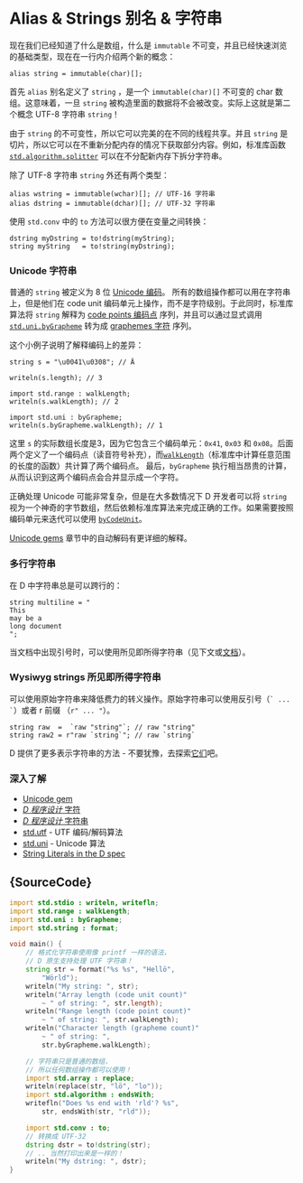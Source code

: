 # Alias & Strings 别名 & 字符串

现在我们已经知道了什么是数组，什么是 `immutable` 不可变，并且已经快速浏览的基础类型，现在在一行内介绍两个新的概念：

    alias string = immutable(char)[];

首先 `alias` 别名定义了 `string` ，是一个 `immutable(char)[]` 不可变的 char 数组。这意味着，一旦 `string` 被构造里面的数据将不会被改变。实际上这就是第二个概念 UTF-8 字符串 `string`！

由于 `string` 的不可变性，所以它可以完美的在不同的线程共享。并且 `string` 是切片，所以它可以在不重新分配内存的情况下获取部分内容。例如，标准库函数 [`std.algorithm.splitter`](https://dlang.org/phobos/std_algorithm_iteration.html#.splitter) 可以在不分配新内存下拆分字符串。

除了 UTF-8 字符串 `string` 外还有两个类型：

    alias wstring = immutable(wchar)[]; // UTF-16 字符串
    alias dstring = immutable(dchar)[]; // UTF-32 字符串

使用 `std.conv` 中的 `to` 方法可以很方便在变量之间转换：

    dstring myDstring = to!dstring(myString);
    string myString   = to!string(myDstring);

### Unicode 字符串

普通的 `string` 被定义为 8 位 [Unicode 编码](http://unicode.org/glossary/#code_unit)。 所有的数组操作都可以用在字符串上，但是他们在 code unit 编码单元上操作，而不是字符级别。于此同时，标准库算法将 `string` 解释为 [code points 编码点](http://unicode.org/glossary/#code_point) 序列，并且可以通过显式调用 [`std.uni.byGrapheme`](https://dlang.org/library/std/uni/by_grapheme.html) 转为成 [graphemes 字符](http://unicode.org/glossary/#grapheme) 序列。 

这个小例子说明了解释编码上的差异：

    string s = "\u0041\u0308"; // Ä

    writeln(s.length); // 3

    import std.range : walkLength;
    writeln(s.walkLength); // 2

    import std.uni : byGrapheme;
    writeln(s.byGrapheme.walkLength); // 1

这里 `s` 的实际数组长度是3，因为它包含三个编码单元：`0x41`, `0x03` 和 `0x08`。后面两个定义了一个编码点（读音符号补充），而[`walkLength`](https://dlang.org/library/std/range/primitives/walk_length.html)（标准库中计算任意范围的长度的函数）共计算了两个编码点。
最后，`byGrapheme` 执行相当昂贵的计算，从而认识到这两个编码点会合并显示成一个字符。

正确处理 Unicode 可能非常复杂，但是在大多数情况下 D 开发者可以将 `string` 视为一个神奇的字节数组，然后依赖标准库算法来完成正确的工作。如果需要按照编码单元来迭代可以使用
[`byCodeUnit`](http://dlang.org/phobos/std_utf.html#.byCodeUnit)。

[Unicode gems](gems/unicode) 章节中的自动解码有更详细的解释。

### 多行字符串

在 D 中字符串总是可以跨行的：

    string multiline = "
    This
    may be a
    long document
    ";

当文档中出现引号时，可以使用所见即所得字符串（见下文或[文档](http://dlang.org/spec/lex.html#delimited_strings)）。

### Wysiwyg strings 所见即所得字符串

可以使用原始字符串来降低费力的转义操作。原始字符串可以使用反引号（`` `
... ` ``）或者 r 前缀 （`r" ... "`）。

    string raw  =  `raw "string"`; // raw "string"
    string raw2 = r"raw `string`"; // raw `string`

D 提供了更多表示字符串的方法 - 不要犹豫，去探索[它们](https://dlang.org/spec/lex.html#string_literals)吧。

### 深入了解

- [Unicode gem](gems/unicode)
- [_D 程序设计_ 字符](http://ddili.org/ders/d.en/characters.html)
- [_D 程序设计_ 字符串](http://ddili.org/ders/d.en/strings.html)
- [std.utf](http://dlang.org/phobos/std_utf.html) - UTF 编码/解码算法
- [std.uni](http://dlang.org/phobos/std_uni.html) - Unicode 算法
- [String Literals in the D spec](http://dlang.org/spec/lex.html#string_literals)

## {SourceCode}

```d
import std.stdio : writeln, writefln;
import std.range : walkLength;
import std.uni : byGrapheme;
import std.string : format;

void main() {
    // 格式化字符串使用像 printf 一样的语法，
    // D 原生支持处理 UTF 字符串！
    string str = format("%s %s", "Hellö",
        "Wörld");
    writeln("My string: ", str);
    writeln("Array length (code unit count)"
        ~ " of string: ", str.length);
    writeln("Range length (code point count)"
        ~ " of string: ", str.walkLength);
    writeln("Character length (grapheme count)"
        ~ " of string: ",
        str.byGrapheme.walkLength);

    // 字符串只是普通的数组，
    // 所以任何数组操作都可以使用！
    import std.array : replace;
    writeln(replace(str, "lö", "lo"));
    import std.algorithm : endsWith;
    writefln("Does %s end with 'rld'? %s",
        str, endsWith(str, "rld"));

    import std.conv : to;
    // 转换成 UTF-32
    dstring dstr = to!dstring(str);
    // .. 当然打印出来是一样的！
    writeln("My dstring: ", dstr);
}
```
